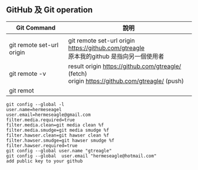## GitHub 及 Git operation

Git Command    | 說明 
--- | --- |
| |
git remote set-url origin | git remote set-url origin https://github.com/gtreagle <br> 原本我的github 是指向另一個使用者|
git remote -v | result origin	https://github.com/gtreagle/ (fetch) <br>origin	https://github.com/gtreagle/ (push)
git remot |


~~~
git config --global -l
user.name=hermeseagel
user.email=hermeseagle@gmail.com
filter.media.required=true
filter.media.clean=git media clean %f
filter.media.smudge=git media smudge %f
filter.hawser.clean=git hawser clean %f
filter.hawser.smudge=git hawser smudge %f
filter.hawser.required=true
git config --global user.name "gtreagle"
git config --global  user.email "hermeseagle@hotmail.com"
add public key to your github



~~~